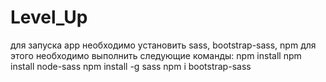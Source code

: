 # Level_Up
для запуска app необходимо установить sass, bootstrap-sass, npm
для этого необходимо выполнить следующие команды:
npm install
npm install node-sass
npm install -g sass
npm i bootstrap-sass
